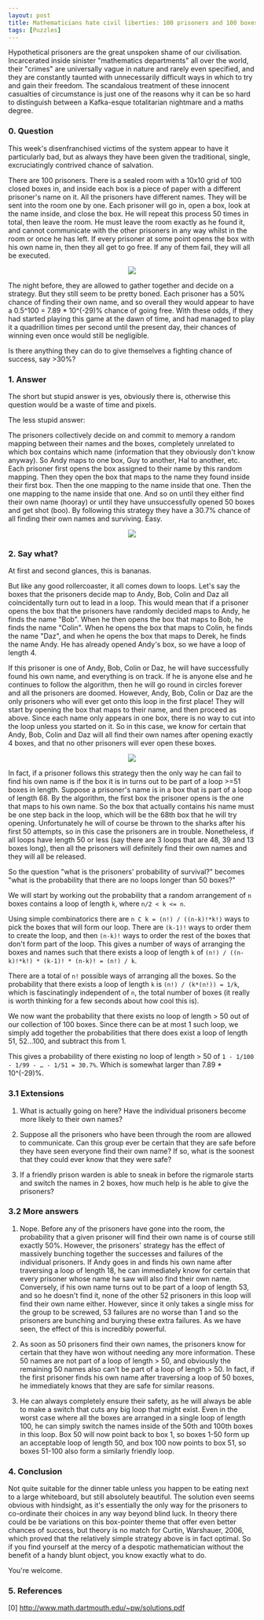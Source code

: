 ```yaml
---
layout: post
title: Mathematicians hate civil liberties: 100 prisoners and 100 boxes
tags: [Puzzles]
---
```

Hypothetical prisoners are the great unspoken shame of our civilisation. Incarcerated inside sinister "mathematics departments" all over the world, their "crimes" are universally vague in nature and rarely even specified, and they are constantly taunted with unnecessarily difficult ways in which to try and gain their freedom. The scandalous treatment of these innocent casualties of circumstance is just one of the reasons why it can be so hard to distinguish between a Kafka-esque totalitarian nightmare and a maths degree.

<h3 style="font-weight: bolder">0. Question</h3>

This week's disenfranchised victims of the system appear to have it particularly bad, but as always they have been given the traditional, single, excruciatingly contrived chance of salvation. 

There are 100 prisoners. There is a sealed room with a 10x10 grid of 100 closed boxes in, and inside each box is a piece of paper with a different prisoner's name on it. All the prisoners have different names. They will be sent into the room one by one. Each prisoner will go in, open a box, look at the name inside, and close the box. He will repeat this process 50 times in total, then leave the room. He must leave the room exactly as he found it, and cannot communicate with the other prisoners in any way whilst in the room or once he has left. If every prisoner at some point opens the box with his own name in, then they all get to go free. If any of them fail, they will all be executed.

<p style="text-align: center">
<img src="/images/basic-boxes.png" />
</p>

The night before, they are allowed to gather together and decide on a strategy. But they still seem to be pretty boned. Each prisoner has a 50% chance of finding their own name, and so overall they would appear to have a 0.5^100 = 7.89 * 10^(-29)% chance of going free. With these odds, if they had started playing this game at the dawn of time, and had managed to play it a quadrillion times per second until the present day, their chances of winning even once would still be negligible.

Is there anything they can do to give themselves a fighting chance of success, say >30%?

<h3 style="font-weight: bolder">1. Answer</h3>

The short but stupid answer is yes, obviously there is, otherwise this question would be a waste of time and pixels.

The less stupid answer:

The prisoners collectively decide on and commit to memory a random mapping between their names and the boxes, completely unrelated to which box contains which name (information that they obviously don't know anyway). So Andy maps to one box, Guy to another, Hal to another, etc. Each prisoner first opens the box assigned to their name by this random mapping. Then they open the box that maps to the name they found inside their first box. Then the one mapping to the name inside that one. Then the one mapping to the name inside that one. And so on until they either find their own name (hooray) or until they have unsuccessfully opened 50 boxes and get shot (boo). By following this strategy they have a 30.7% chance of all finding their own names and surviving. Easy.

<p style="text-align: center">
  <img src="/images/mapping.png" />
</p>

<h3 style="font-weight: bolder">2. Say what?</h3>

At first and second glances, this is bananas.

But like any good rollercoaster, it all comes down to loops. Let's say the boxes that the prisoners decide map to Andy, Bob, Colin and Daz all coincidentally turn out to lead in a loop. This would mean that if a prisoner opens the box that the prisoners have randomly decided maps to Andy, he finds the name "Bob". When he then opens the box that maps to Bob, he finds the name "Colin". When he opens the box that maps to Colin, he finds the name "Daz", and when he opens the box that maps to Derek, he finds the name Andy. He has already opened Andy's box, so we have a loop of length 4.

If this prisoner is one of Andy, Bob, Colin or Daz, he will have successfully found his own name, and everything is on track. If he is anyone else and he continues to follow the algorithm, then he will go round in circles forever and all the prisoners are doomed. However, Andy, Bob, Colin or Daz are the only prisoners who will ever get onto this loop in the first place! They will start by opening the box that maps to their name, and then proceed as above. Since each name only appears in one box, there is no way to cut into the loop unless you started on it. So in this case, we know for certain that Andy, Bob, Colin and Daz will all find their own names after opening exactly 4 boxes, and that no other prisoners will ever open these boxes.

<p style="text-align: center">
<img src="/images/loop.png" />
</p>

In fact, if a prisoner follows this strategy then the only way he can fail to find his own name is if the box it is in turns out to be part of a loop >=51 boxes in length. Suppose a prisoner's name is in a box that is part of a loop of length 68. By the algorithm, the first box the prisoner opens is the one that maps to his own name. So the box that actually contains his name must be one step back in the loop, which will be the 68th box that he will try opening. Unfortunately he will of course be thrown to the sharks after his first 50 attempts, so in this case the prisoners are in trouble. Nonetheless, if all loops have length 50 or less (say there are 3 loops that are 48, 39 and 13 boxes long), then all the prisoners will definitely find their own names and they will all be released.

So the question "what is the prisoners' probability of survival?" becomes "what is the probability that there are no loops longer than 50 boxes?"

We will start by working out the probability that a random arrangement of `n` boxes contains a loop of length `k`, where `n/2 < k <= n`.

Using simple combinatorics there are `n C k = (n!) / ((n-k)!*k!)` ways to pick the boxes that will form our loop. There are `(k-1)!` ways to order them to create the loop, and then `(n-k)!` ways to order the rest of the boxes that don't form part of the loop. This gives a number of ways of arranging the boxes and names such that there exists a loop of length `k` of `(n!) / ((n-k)!*k!) * (k-1)! * (n-k)! = (n!) / k`.

There are a total of `n!` possible ways of arranging all the boxes. So the probability that there exists a loop of length `k` is `(n!) / (k*(n!)) = 1/k`, which is fascinatingly independent of `n`, the total number of boxes (it really is worth thinking for a few seconds about how cool this is).

We now want the probability that there exists no loop of length > 50 out of our collection of 100 boxes. Since there can be at most 1 such loop, we simply add together the probabilities that there does exist a loop of length 51, 52…100, and subtract this from 1.

This gives a probability of there existing no loop of length > 50 of `1 - 1/100 - 1/99 - … - 1/51 = 30.7%`. Which is somewhat larger than 7.89 * 10^(-29)%.

<h3 style="font-weight: bolder">3.1 Extensions</h3>

1. What is actually going on here? Have the individual prisoners become more likely to their own names?

2. Suppose all the prisoners who have been through the room are allowed to communicate. Can this group ever be certain that they are safe before they have seen everyone find their own name? If so, what is the soonest that they could ever know that they were safe?

3. If a friendly prison warden is able to sneak in before the rigmarole starts and switch the names in 2 boxes, how much help is he able to give the prisoners?

<h3 style="font-weight: bolder">3.2 More answers</h3>

1. Nope. Before any of the prisoners have gone into the room, the probability that a given prisoner will find their own name is of course still exactly 50%. However, the prisoners' strategy has the effect of massively bunching together the successes and failures of the individual prisoners. If Andy goes in and finds his own name after traversing a loop of length 18, he can immediately know for certain that every prisoner whose name he saw will also find their own name. Conversely, if his own name turns out to be part of a loop of length 53, and so he doesn't find it, none of the other 52 prisoners in this loop will find their own name either. However, since it only takes a single miss for the group to be screwed, 53 failures are no worse than 1 and so the prisoners are bunching and burying these extra failures. As we have seen, the effect of this is incredibly powerful.

2. As soon as 50 prisoners find their own names, the prisoners know for certain that they have won without needing any more information. These 50 names are not part of a loop of length > 50, and obviously the remaining 50 names also can't be part of a loop of length > 50. In fact, if the first prisoner finds his own name after traversing a loop of 50 boxes, he immediately knows that they are safe for similar reasons.

3. He can always completely ensure their safety, as he will always be able to make a switch that cuts any big loop that might exist. Even in the worst case where all the boxes are arranged in a single loop of length 100, he can simply switch the names inside of the 50th and 100th boxes in this loop. Box 50 will now point back to box 1, so boxes 1-50 form up an acceptable loop of length 50, and box 100 now points to box 51, so boxes 51-100 also form a similarly friendly loop.

<h3 style="font-weight: bolder">4. Conclusion</h3>

Not quite suitable for the dinner table unless you happen to be eating next to a large whiteboard, but still absolutely beautiful. The solution even seems obvious with hindsight, as it's essentially the only way for the prisoners to co-ordinate their choices in any way beyond blind luck. In theory there could be be variations on this box-pointer theme that offer even better chances of success, but theory is no match for Curtin, Warshauer, 2006, which proved that the relatively simple strategy above is in fact optimal. So if you find yourself at the mercy of a despotic mathematician without the benefit of a handy blunt object, you know exactly what to do. 

You're welcome.

<h3 style="font-weight: bolder">5. References</h3>
[0] <a href="http://www.math.dartmouth.edu/~pw/solutions.pdf" target="_blank">http://www.math.dartmouth.edu/~pw/solutions.pdf</a>
